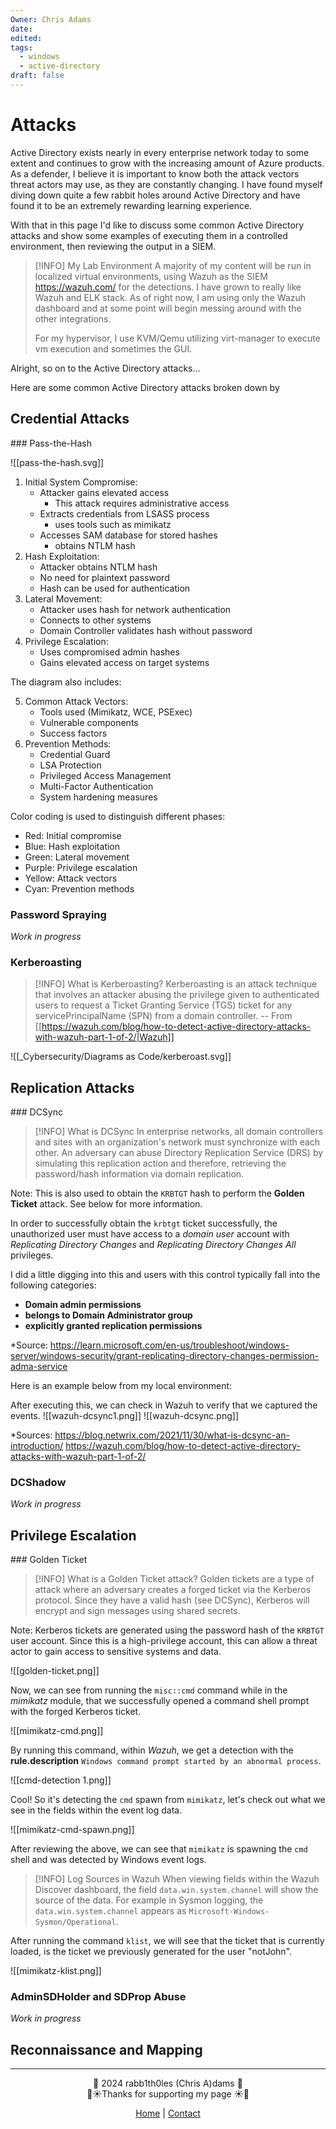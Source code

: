 ```yaml
---
Owner: Chris Adams
date: 
edited: 
tags:
  - windows
  - active-directory
draft: false
---
```


# Attacks

Active Directory exists nearly in every enterprise network today to some extent and continues to grow with the increasing amount of Azure products. As a defender, I believe it is important to know both the attack vectors threat actors may use, as they are constantly changing. I have found myself diving down quite a few rabbit holes around Active Directory and have found it to be an extremely rewarding learning experience. 

With that in this page I'd like to discuss some common Active Directory attacks and show some examples of executing them in a controlled environment, then reviewing the output in a SIEM. 


> [!INFO] My Lab Environment
> A majority of my content will be run in localized virtual environments, using Wazuh as the SIEM https://wazuh.com/ for the detections. I have grown to really like Wazuh and ELK stack. As of right now, I am using only the Wazuh dashboard and at some point will begin messing around with the other integrations.
> 
> For my hypervisor, I use KVM/Qemu utilizing virt-manager to execute vm execution and sometimes the GUI.

Alright, so on to the Active Directory attacks...


Here are some common Active Directory attacks broken down by 
## Credential Attacks
<div class="neon-line"></div>
### Pass-the-Hash

![[pass-the-hash.svg]]

1. Initial System Compromise:
    - Attacker gains elevated access
	    - This attack requires administrative access
    - Extracts credentials from LSASS process
	    - uses tools such as mimikatz
    - Accesses SAM database for stored hashes
	    - obtains NTLM hash
1. Hash Exploitation:
    - Attacker obtains NTLM hash
    - No need for plaintext password
    - Hash can be used for authentication
2. Lateral Movement:
    - Attacker uses hash for network authentication
    - Connects to other systems
    - Domain Controller validates hash without password
3. Privilege Escalation:
    - Uses compromised admin hashes
    - Gains elevated access on target systems

The diagram also includes:

5. Common Attack Vectors:
    - Tools used (Mimikatz, WCE, PSExec)
    - Vulnerable components
    - Success factors
6. Prevention Methods:
    - Credential Guard
    - LSA Protection
    - Privileged Access Management
    - Multi-Factor Authentication
    - System hardening measures

Color coding is used to distinguish different phases:

- Red: Initial compromise
- Blue: Hash exploitation
- Green: Lateral movement
- Purple: Privilege escalation
- Yellow: Attack vectors
- Cyan: Prevention methods

### Password Spraying
*Work in progress*
### Kerberoasting

> [!INFO] What is Kerberoasting?
> Kerberoasting is an attack technique that involves an attacker abusing the privilege given to authenticated users to request a Ticket Granting Service (TGS) ticket for any servicePrincipalName (SPN) from a domain controller. -- From [[https://wazuh.com/blog/how-to-detect-active-directory-attacks-with-wazuh-part-1-of-2/|Wazuh]]
> 

![[_Cybersecurity/Diagrams as Code/kerberoast.svg]]
## Replication Attacks
<div class="neon-line"></div>
### DCSync

> [!INFO] What is DCSync
> In enterprise networks, all domain controllers and sites with an organization's network must synchronize with each other. An adversary can abuse Directory Replication Service (DRS) by simulating this replication action and therefore, retrieving the password/hash information via domain replication.

Note: This is also used to obtain the `KRBTGT` hash to perform the **Golden Ticket** attack. See below for more information.

In order to successfully obtain the `krbtgt` ticket successfully, the unauthorized user must have access to a *domain user* account with *Replicating Directory Changes* and *Replicating Directory Changes All* privileges. 

I did a little digging into this and users with this control typically fall into the following categories:

* **Domain admin permissions**
* **belongs to Domain Administrator group**
* **explicitly granted replication permissions**

*Source: https://learn.microsoft.com/en-us/troubleshoot/windows-server/windows-security/grant-replicating-directory-changes-permission-adma-service

Here is an example below from my local environment:

After executing this, we can check in Wazuh to verify that we captured the events. 
![[wazuh-dcsync1.png]]
![[wazuh-dcsync.png]]


*Sources: https://blog.netwrix.com/2021/11/30/what-is-dcsync-an-introduction/
https://wazuh.com/blog/how-to-detect-active-directory-attacks-with-wazuh-part-1-of-2/


### DCShadow
*Work in progress*

## Privilege Escalation
<div class="neon-line"></div>
### Golden Ticket


> [!INFO] What is a Golden Ticket attack?
> Golden tickets are a type of attack where an adversary creates a forged ticket via the Kerberos protocol. Since they have a valid hash (see DCSync), Kerberos will encrypt and sign messages using shared secrets.

Note: Kerberos tickets are generated using the password hash of the `KRBTGT` user account. Since this is a high-privilege account, this can allow a threat actor to gain access to sensitive systems and data.

![[golden-ticket.png]]

Now, we can see from running the `misc::cmd` command while in the *mimikatz* module, that we successfully opened a command shell prompt with the forged Kerberos ticket.

![[mimikatz-cmd.png]]

By running this command, within *Wazuh*, we get a detection with the **rule.description** `Windows command prompt started by an abnormal process`.

![[cmd-detection 1.png]]

Cool! So it's detecting the `cmd` spawn from `mimikatz`, let's check out what we see in the fields within the event log data.

![[mimikatz-cmd-spawn.png]]

After reviewing the above, we can see that `mimikatz` is spawning the `cmd` shell and was detected by Windows event logs. 


> [!INFO] Log Sources in Wazuh
> When viewing fields within the Wazuh Discover dashboard, the field `data.win.system.channel` will show the source of the data. For example in Sysmon logging, the `data.win.system.channel` appears as `Microsoft-Windows-Sysmon/Operational`.


After running the command `klist`, we will see that the ticket that is currently loaded, is the ticket we previously generated for the user "notJohn".

![[mimikatz-klist.png]]
### AdminSDHolder and SDProp Abuse
*Work in progress*

## Reconnaissance and Mapping
<div class="neon-line"></div>

---
<div style="text-align: center;">
	<div class="gradient-text">👾 2024 rabb1th0les (Chris A)dams 👾</div> 
	🌴☀Thanks for supporting my page ☀🌴
	<nav>
		<ul style="list-style: none; padding: 0;">
			<div style="text-align: center;">
				<li><a href="index.html">Home</a> | <a href="Contact.html">Contact</a></li>
			</div>
		</ul>
	</nav>	
</div>